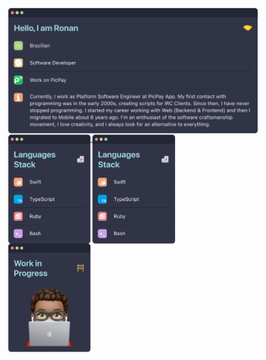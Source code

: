 <img src="https://github.com/ronanrodrigo/ronanrodrigo/blob/main/Header.png?raw=true" alt="Currently, I work as Platform Software Engineer at PicPay App. My first contact with programming was in the early 2000s, creating scripts for IRC Clients. Since then, I have never stopped programming. I started my career working with Web (Backend & Frontend) and then I migrated to Mobile about 6 years ago. I’m an enthusiast of the software craftsmanship movement, I love creativity, and I always look for an alternative to everything."/>

<a href="#">
  <img align="top" src="https://github.com/ronanrodrigo/ronanrodrigo/blob/main/Languages.png?raw=true" width="33%"/>
</a>
<a href="#">
  <img align="top" src="https://github.com/ronanrodrigo/ronanrodrigo/blob/main/Languages.png?raw=true" width="33%"/>
</a>
<a href="#">
  <img align="top" src="https://github.com/ronanrodrigo/ronanrodrigo/blob/main/Wip.png?raw=true" width="33%"/>
</a>
